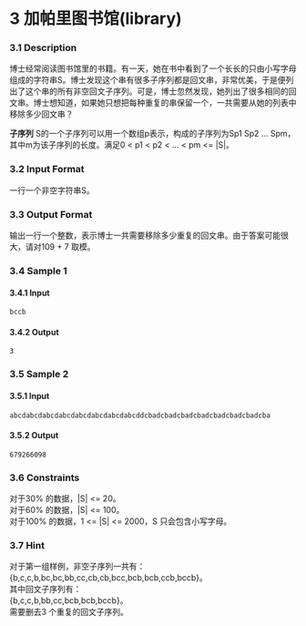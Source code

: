 # 3 加帕里图书馆(library)
### 3.1 Description
博士经常阅读图书馆里的书籍。有一天，她在书中看到了一个长长的只由小写字母组成的字符串S。博士发现这个串有很多子序列都是回文串，非常优美，于是便列出了这个串的所有非空回文子序列。可是，博士忽然发现，她列出了很多相同的回文串。博士想知道，如果她只想把每种重复的串保留一个，一共需要从她的列表中移除多少回文串？


**子序列** S的一个子序列可以用一个数组p表示，构成的子序列为Sp1 Sp2 ... Spm，其中m为该子序列的长度。满足0 < p1 < p2 < ... < pm <= |S|。

### 3.2 Input Format

一行一个非空字符串S。

### 3.3 Output Format
输出一行一个整数，表示博士一共需要移除多少重复的回文串。由于答案可能很大，请对109 + 7 取模。
### 3.4 Sample 1
#### 3.4.1 Input
```
bccb
```
#### 3.4.2 Output
```
3
```
### 3.5 Sample 2
#### 3.5.1 Input
```
abcdabcdabcdabcdabcdabcdabcdabcddcbadcbadcbadcbadcbadcbadcbadcba
```
#### 3.5.2 Output
```
679266098
```

### 3.6 Constraints
对于30% 的数据，|S| <= 20。  
对于60% 的数据，|S| <= 100。  
对于100% 的数据，1 <= |S| <= 2000，S 只会包含小写字母。  

### 3.7 Hint
对于第一组样例，非空子序列一共有：  
{b,c,c,b,bc,bc,bb,cc,cb,cb,bcc,bcb,bcb,ccb,bccb}。  
其中回文子序列有：  
{b,c,c,b,bb,cc,bcb,bcb,bccb}。  
需要删去3 个重复的回文子序列。  
